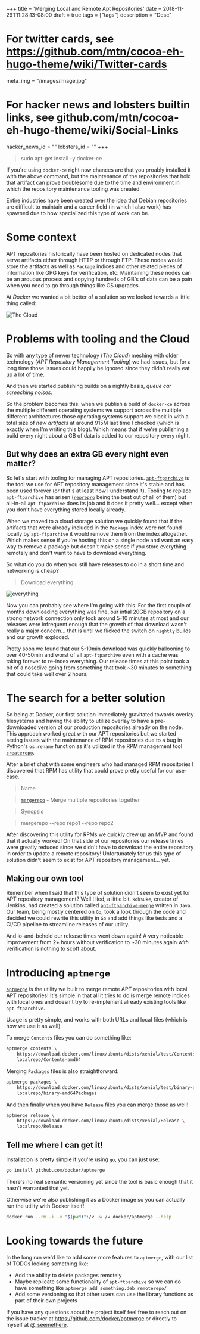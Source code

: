 +++
title = 'Merging Local and Remote Apt Repositories'
date = 2018-11-29T11:28:13-08:00
draft = true
tags = ["tags"]
description = "Desc"

# For twitter cards, see https://github.com/mtn/cocoa-eh-hugo-theme/wiki/Twitter-cards
meta_img = "/images/image.jpg"

# For hacker news and lobsters builtin links, see github.com/mtn/cocoa-eh-hugo-theme/wiki/Social-Links
hacker_news_id = ""
lobsters_id = ""
+++

> sudo apt-get install -y docker-ce

If you're using `docker-ce` right now chances are that you proably installed it
with the above command, but the maintenance of the repositories that hold that
artifact can prove troublesome due to the time and environment in which the
repository maintenance tooling was created.

Entire industries have been created over the idea that Debian repositories are
difficult to maintain and a career field (in which I also work) has spawned due
to how specialized this type of work can be.

# Some context

APT repositories historically have been hosted on dedicated nodes that serve
artifacts either through HTTP or through FTP. These nodes would store the
artifacts as well as `Package` indices and other related pieces of information
like GPG keys for verification, etc. Maintaining these nodes can be an arduous
process and copying hundreds of GB's of data can be a pain when you need to go
through things like OS upgrades.

At *Docker* we wanted a bit better of a solution so we looked towards a little
thing called:

![The Cloud](https://imgs.xkcd.com/comics/the_cloud.png)

# Problems with tooling and the Cloud

So with any type of newer technology (*The Cloud*) meshing with older
technology (*APT Repository Management Tooling*) we had issues, but for a long
time those issues could happily be ignored since they didn't really eat up a lot
of time.

And then we started publishing builds on a nightly basis, *queue car screeching
noises*.

So the problem becomes this: when we publish a build of `docker-ce` across the
multiple different operating systems we support across the multiple different
architectures those operating systems support we clock in with a total size of
*new artifacts* at around 915M last time I checked (which is exactly when
I'm writing this blog). Which means that if we're publishing a build every night
about a GB of data is added to our repository every night.

## But why does an extra GB every night even matter?

So let's start with tooling for managing APT repositories.
[`apt-ftparchive`](
https://manpages.debian.org/stretch/apt-utils/apt-ftparchive.1.en.html) is the
tool we use for APT repository management since it's stable and has been used
forever (or that's at least how I understand it). Tooling to replace
`apt-ftparchive` has arisen
([`reprepro`](https://wiki.debian.org/DebianRepository/SetupWithReprepro)
being the best out of all of them) but all-in-all `apt-ftparchive` does its
job and it does it pretty well... except when you don't have everything stored
locally already.

When we moved to a cloud storage solution we quickly found that if the
artifacts that were already included in the `Package` index were not found
locally by `apt-ftparchive` it would remove them from the index altogether.
Which makes sense if you're hosting this on a single node and want an easy
way to remove a package but doesn't make sense if you store everything
remotely and don't want to have to download everything.

So what do you do when you still have releases to do in a short time
and networking is cheap?

> Download everything

![everything](https://media.giphy.com/media/wLXo0vTZSM7GU/giphy.gif)

Now you can probably see where I'm going with this. For the first couple of
months downloading everything was fine, our intial 20GB repository
on a strong network connection only took around 5-10 minutes at most and our
releases were infrequent enough that the growth of that download wasn't really
a major concern... that is until we flicked the switch on `nightly`
builds and our growth exploded.

Pretty soon we found that our 5-10min download was quickly ballooning to
over 40-50min and worst of all `apt-ftparchive` even with a cache was taking
forever to re-index everything. Our release times at this point took a bit of
a nosedive going from something that took ~30 minutes to something that could
take well over 2 hours.

# The search for a better solution

So being at Docker, our first solution immediately gravitated towards overlay
filesystems and having the ability to utilize overlay to have a
pre-downloaded version of our production repositories already on the node. This
approach worked great with our APT repositories but we started seeing issues with
the maintenance of RPM repositories due to a bug in Python's `os.rename` function
as it's utilized in the RPM management tool
[`createrepo`](https://github.com/moby/moby/issues/25409).

After a brief chat with some engineers who had managed RPM repositories I
discovered that RPM has utility that could prove pretty useful for our use-case.

> Name

> [`mergerepo`](https://linux.die.net/man/1/mergerepo) - Merge multiple repositories together

> Synopsis

> mergerepo --repo repo1 --repo repo2

After discovering this utility for RPMs we quickly drew up an MVP and found that
it actually worked! On that side of our repositories our release times were greatly
reduced since we didn't have to download the entire repository in order to update a
remote repository! Unfortunately for us this type of solution didn't seem to exist
for APT repository management... yet.

## Making our own tool

Remember when I said that this type of solution didn't seem to exist yet for APT
repository management? Well I lied, a little bit. `kohsuke`, creator of Jenkins,
had created a solution called
[`apt-ftparchive-merge`](https://github.com/kohsuke/apt-ftparchive-merge)
written in `Java`. Our team, being mostly centered on `Go`, took a look through
the code and decided we could rewrite this utility in `Go` and add things like
tests and a CI/CD pipeline to streamline releases of our utility.

And lo-and-behold our release times went down again! A very noticable improvement
from 2+ hours without verification to ~30 minutes again *with* verification is
nothing to scoff about.

# Introducing `aptmerge`

[`aptmerge`](https://github.com/docker/aptmerge) is the utility we built to
merge remote APT repositories with local APT repositories! It's simple in
that all it tries to do is merge remote indices with local ones and doesn't
try to re-implement already existing tools like `apt-ftparchive`.

Usage is pretty simple, and works with both URLs and local files (which
is how we use it as well)

To merge `Contents` files you can do something like:
```bash
aptmerge contents \
    https://download.docker.com/linux/ubuntu/dists/xenial/test/Contents-amd64 \
    localrepo/Contents-amd64
```

Merging `Packages` files is also straightforward:
```bash
aptmerge packages \
    https://download.docker.com/linux/ubuntu/dists/xenial/test/binary-amd64/Packages \
    localrepo/binary-amd64Packages
```

And then finally when you have `Release` files you can merge those as well!
```bash
aptmerge release \
    https://download.docker.com/linux/ubuntu/dists/xenial/Release \
    localrepo/Release
```

## Tell me where I can get it!

Installation is pretty simple if you're using `go`, you can just use:
```bash
go install github.com/docker/aptmerge
```

There's no real semantic versioning yet since the tool is basic enough that
it hasn't warranted that yet.

Otherwise we're also publishing it as a Docker image so you can actually run
the utility with Docker itself!

```bash
docker run --rm -i -v "$(pwd)":/v -w /v docker/aptmerge --help
```

# Looking towards the future

In the long run we'd like to add some more features to `aptmerge`, with our
list of TODOs looking something like:

* Add the ability to delete packages remotely
* Maybe replicate some functionality of `apt-ftparchive` so we can do have
something like `aptmerge add something.deb remoterepo/`
* Add some versioning so that other users can use the library functions as
part of their own projects

If you have any questions about the project itself feel free to reach out
on the issue tracker at https://github.com/docker/aptmerge or directly to
myself at [@_seemethere](https://twitter.com/@_seemethere).
